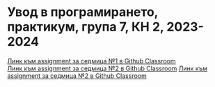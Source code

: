 # Увод в програмирането, практикум, група 7, КН 2, 2023-2024

[Линк към assignment за седмица №1 в Github Classroom](https://classroom.github.com/a/mPAcWx5j)   
[Линк към assignment за седмица №2 в Github Classroom](https://classroom.github.com/a/QM5Y1TMn)
[Линк към assignment за седмица №2 в Github Classroom](https://classroom.github.com/a/3k-5gmhe)
